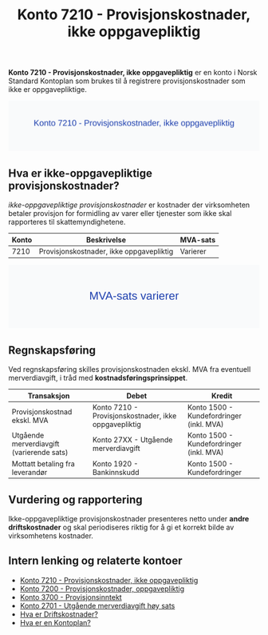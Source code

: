 ﻿---
title: "Konto 7210 - Provisjonskostnader, ikke oppgavepliktig"
seoTitle: "Konto 7210 | Provisjonskostnader, ikke oppgavepliktig | Kontoplan"
description: "Konto 7210 brukes til å registrere provisjonskostnader som ikke er oppgavepliktige. Se bokføring, MVA og presentasjon i regnskapet."
summary: "Bokføring av ikke-oppgavepliktige provisjonskostnader på konto 7210."
---

**Konto 7210 - Provisjonskostnader, ikke oppgavepliktig** er en konto i Norsk Standard Kontoplan som brukes til å registrere provisjonskostnader som ikke er oppgavepliktige.

![Illustrasjon av konto 7210 Provisjonskostnader, ikke oppgavepliktig](7210-provisjonskostnader-ikke-oppgavepliktig-image.svg)

## Hva er ikke-oppgavepliktige provisjonskostnader?

*ikke-oppgavepliktige provisjonskostnader* er kostnader der virksomheten betaler provisjon for formidling av varer eller tjenester som ikke skal rapporteres til skattemyndighetene.

| Konto | Beskrivelse                               | MVA-sats |
|-------|-------------------------------------------|----------|
| 7210  | Provisjonskostnader, ikke oppgavepliktig | Varierer |

![MVA-sats varierer](7210-mva-varierende-sats.svg)

## Regnskapsføring

Ved regnskapsføring skilles provisjonskostnaden ekskl. MVA fra eventuell merverdiavgift, i tråd med **kostnadsføringsprinsippet**.

| Transaksjon                             | Debet                                            | Kredit                                   |
|-----------------------------------------|--------------------------------------------------|------------------------------------------|
| Provisjonskostnad ekskl. MVA            | Konto 7210 - Provisjonskostnader, ikke oppgavepliktig | Konto 1500 - Kundefordringer (inkl. MVA) |
| Utgående merverdiavgift (varierende sats)| Konto 27XX - Utgående merverdiavgift              | Konto 1500 - Kundefordringer (inkl. MVA) |
| Mottatt betaling fra leverandør         | Konto 1920 - Bankinnskudd                        | Konto 1500 - Kundefordringer             |

## Vurdering og rapportering

Ikke-oppgavepliktige provisjonskostnader presenteres netto under **andre driftskostnader** og skal periodiseres riktig for å gi et korrekt bilde av virksomhetens kostnader.

## Intern lenking og relaterte kontoer

* [Konto 7210 - Provisjonskostnader, ikke oppgavepliktig](/blogs/kontoplan/7210-provisjonskostnader-ikke-oppgavepliktig "Konto 7210 - Provisjonskostnader, ikke oppgavepliktig")
* [Konto 7200 - Provisjonskostnader, oppgavepliktig](/blogs/kontoplan/7200-provisjonskostnader-oppgavepliktig "Konto 7200 - Provisjonskostnader, oppgavepliktig")
* [Konto 3700 - Provisjonsinntekt](/blogs/kontoplan/3700-provisjonsinntekt "Konto 3700 - Provisjonsinntekt")
* [Konto 2701 - Utgående merverdiavgift høy sats](/blogs/kontoplan/2701-utgaende-merverdiavgift-hoy-sats "Konto 2701 - Utgående merverdiavgift høy sats")
* [Hva er Driftskostnader?](/blogs/regnskap/hva-er-driftskostnader "Hva er Driftskostnader? Komplett Guide til Driftskostnader i Regnskap")
* [Hva er en Kontoplan?](/blogs/regnskap/hva-er-kontoplan "Hva er en Kontoplan? Komplett Guide til Kontoplaner i Norsk Regnskap")






